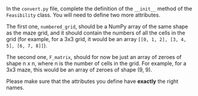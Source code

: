 In the `convert.py` file, complete the definition of the `__init__` method of the `Feasibility` class.
You will need to define two more attributes. 

The first one, `numbered_grid`, should be a NumPy array of the same shape as the maze grid, and
it should contain the numbers of all the cells in the grid
(for example, for a 3x3 grid, it would be an array `[[0, 1, 2], [3, 4, 5], [6, 7, 8]]`).

The second one, `F_matrix`, should for now be just an array of zeroes of shape n x n, where n is the number of cells in the grid.
For example, for a 3x3 maze, this would be an array of zeroes of shape (9, 9).

Please make sure that the attributes you define have **exactly** the right names.

